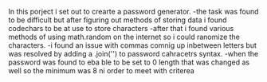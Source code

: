 In this porject i set out to crearte a password generator.
-the task was found to be difficult but after figuring out methods of storing data i found codechars to be at use to store characters
-after that i found various methods of using math.random on the internet so i could ranomize the characters.
-i found an issue with commas comnig up inbetween letters but was resolved by adding a .join('') to password cahracetrs syntax.
-when the password was found to eba ble to be set to 0 length that was changed as well so the minimum was 8 ni order to meet with criterea